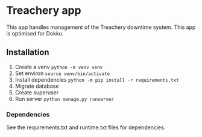# Treachery app #

This app handles management of the Treachery downtime system. This app is optimised for Dokku.

## Installation ##
1. Create a venv `python -m venv venv`
2. Set environ `source venv/bin/activate`
3. Install dependencies `python -m pip install -r requirements.txt`
4. Migrate database
5. Create superuser
6. Run server `python manage.py runserver`

### Dependencies ###
See the requirements.txt and runtime.txt files for dependencies.
